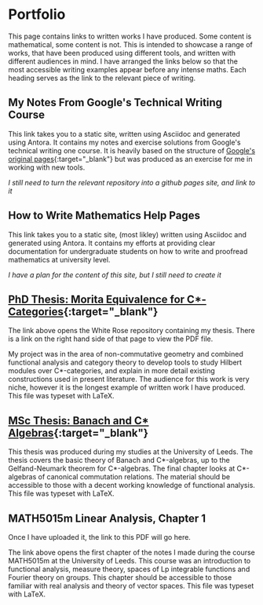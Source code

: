 # Portfolio
This page contains links to written works I have produced. Some content is mathematical, some content is not. This is intended to showcase a range of works, that have been produced using different tools, and written with different audiences in mind. I have arranged the links below so that the most accessible writing examples appear before any intense maths. Each heading serves as the link to the relevant piece of writing.

## My Notes From Google's Technical Writing Course
This link takes you to a static site, written using Asciidoc and generated using Antora. It contains my notes and exercise solutions from Google's technical writing one course. It is heavily based on the structure of [Google's original pages](https://developers.google.com/tech-writing/one){:target="_blank"} but was produced as an exercise for me in working with new tools.

_I still need to turn the relevant repository into a github pages site, and link to it_


## How to Write Mathematics Help Pages
This link takes you to a static site, (most likley) written using Asciidoc and generated using Antora. It contains my efforts at providing clear documentation for undergraduate students on how to write and proofread mathematics at university level.

_I have a plan for the content of this site, but I still need to create it_

## [PhD Thesis: Morita Equivalence for C*-Categories](https://etheses.whiterose.ac.uk/32345/){:target="_blank"}
The link above opens the White Rose repository containing my thesis. There is a link on the right hand side of that page to view the PDF file. 

My project was in the  area of non-commutative geometry and combined functional analysis and category theory to develop tools to study Hilbert modules over C\*-categories, and explain in more detail existing constructions used in present literature. The audience for this work is very niche, however it is the longest example of written work I have produced. This file was typeset with LaTeX.

## [MSc Thesis: Banach and C* Algebras](/files/ferrier-msc-final.pdf){:target="_blank"}
This thesis was produced during my studies at the University of Leeds. The thesis covers the basic theory of Banach and C\*-algebras, up to the Gelfand-Neumark theorem for C\*-algebras. The final chapter looks at C\*-algebras of canonical commutation relations. The material should be accessible to those with a decent working knowledge of functional analysis. This file was typeset with LaTeX.

## MATH5015m Linear Analysis, Chapter 1
Once I have uploaded it, the link to this PDF will go here.

The link above opens the first chapter of the notes I made during the course MATH5015m at the University of Leeds. This course was an introduction to functional analysis, measure theory, spaces of Lp integrable functions and Fourier theory on groups. This chapter should be accessible to those familiar with real analysis and theory of vector spaces. This file was typeset with LaTeX.
